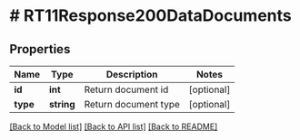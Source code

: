 # # RT11Response200DataDocuments

## Properties

Name | Type | Description | Notes
------------ | ------------- | ------------- | -------------
**id** | **int** | Return document id | [optional]
**type** | **string** | Return document type | [optional]

[[Back to Model list]](../../README.md#models) [[Back to API list]](../../README.md#endpoints) [[Back to README]](../../README.md)
